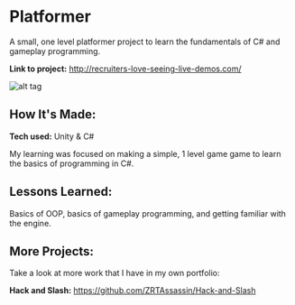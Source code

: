 # Platformer
A small, one level platformer project to learn the fundamentals of C# and gameplay programming.

**Link to project:** http://recruiters-love-seeing-live-demos.com/

![alt tag](https://imgur.com/a/Ez7M6Uh)

## How It's Made:

**Tech used:** Unity & C#

My learning was focused on making a simple, 1 level game game to learn the basics of programming in C#. 

## Lessons Learned:

Basics of OOP, basics of gameplay programming, and getting familiar with the engine.

## More Projects:
Take a look at more work that I have in my own portfolio:

**Hack and Slash:** https://github.com/ZRTAssassin/Hack-and-Slash

